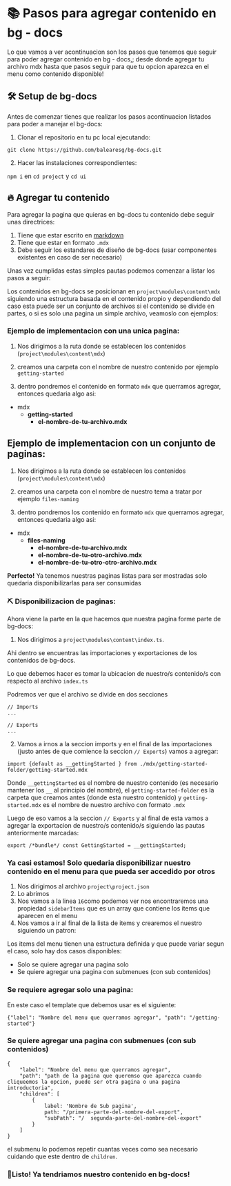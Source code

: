 # 📚 Pasos para agregar contenido en bg - docs

Lo que vamos a ver acontinuacion son los pasos que tenemos que seguir para poder agregar contenido en bg - docs,;
desde donde agregar tu archivo mdx hasta que pasos seguir para que tu opcion aparezca en el menu como contenido
disponible!

## 🛠 Setup de bg-docs

Antes de comenzar tienes que realizar los pasos acontinuacion listados para poder a manejar el bg-docs:

1. Clonar el repositorio en tu pc local ejecutando:

`git clone https://github.com/balearesg/bg-docs.git`

2. Hacer las instalaciones correspondientes:



`npm i` en `cd project` y `cd ui`

## 🔥 Agregar tu contenido

Para agregar la pagina que quieras en bg-docs tu contenido debe seguir unas directrices:

1. Tiene que estar escrito en [markdown](https://dillinger.io/)
2. Tiene que estar en formato `.mdx`
3. Debe seguir los estandares de diseño de bg-docs (usar componentes existentes en caso de ser necesario)

Unas vez cumplidas estas simples pautas podemos comenzar a listar los pasos a seguir:

Los contenidos en bg-docs se posicionan en `project\modules\content\mdx` siguiendo una estructura basada en el contenido propio y dependiendo del caso esta puede ser un conjunto de archivos si el contenido se divide en partes, o si es solo una pagina un simple archivo, veamoslo con ejemplos:

### Ejemplo de implementacion con una unica pagina:

1. Nos dirigimos a la ruta donde se establecen los contenidos (`project\modules\content\mdx`)

2. creamos una carpeta con el nombre de nuestro contenido por ejemplo `getting-started`

3. dentro pondremos el contenido en formato `mdx` que querramos agregar, entonces quedaria algo asi:

-   mdx
    -   **getting-started**
        -   **el-nombre-de-tu-archivo.mdx**

## Ejemplo de implementacion con un conjunto de paginas:

1. Nos dirigimos a la ruta donde se establecen los contenidos (`project\modules\content\mdx`)

2. creamos una carpeta con el nombre de nuestro tema a tratar por ejemplo `files-naming`

3. dentro pondremos los contenido en formato `mdx` que querramos agregar, entonces quedaria algo asi:

-   mdx
    -   **files-naming**
        -   **el-nombre-de-tu-archivo.mdx**
        -   **el-nombre-de-tu-otro-archivo.mdx**
        -   **el-nombre-de-tu-otro-otro-archivo.mdx**

**Perfecto!** Ya tenemos nuestras paginas listas para ser mostradas solo quedaria disponibilizarlas para ser consumidas

### ⛏ Disponibilizacion de paginas:

Ahora viene la parte en la que hacemos que nuestra pagina forme parte de bg-docs:

1. Nos dirigimos a `project\modules\content\index.ts`.

Ahi dentro se encuentras las importaciones y exportaciones de los contenidos de bg-docs.

Lo que debemos hacer es tomar la ubicacion de nuestro/s contenido/s con respecto al archivo `index.ts`

Podremos ver que el archivo se divide en dos secciones

```
// Imports
...

// Exports
...
```

2. Vamos a irnos a la seccion imports y en el final de las importaciones (justo antes de que comience la seccion `// Exports`) vamos a agregar:

`import {default as __gettingStarted } from ./mdx/getting-started-folder/getting-started.mdx`

Donde `__gettingStarted` es el nombre de nuestro contenido (es necesario mantener los `__` al principio del nombre), el `getting-started-folder` es la carpeta que creamos antes (donde esta nuestro contenido) y `getting-started.mdx` es el nombre de nuestro archivo con formato `.mdx`

Luego de eso vamos a la seccion `// Exports` y al final de esta vamos a agregar la exportacion de nuestro/s contenido/s siguiendo las pautas anteriormente marcadas:

`export /*bundle*/ const GettingStarted = __gettingStarted;`

### Ya casi estamos! Solo quedaria disponibilizar nuestro contenido en el menu para que pueda ser accedido por otros

1. Nos dirigimos al archivo `project\project.json`
2. Lo abrimos
3. Nos vamos a la linea `16`como podemos ver nos encontraremos una propiedad `sidebarItems` que es un array que contiene los items que aparecen en el menu
4. Nos vamos a ir al final de la lista de items y crearemos el nuestro siguiendo un patron:

Los items del menu tienen una estructura definida y que puede variar segun el caso, solo hay dos casos disponibles:

-   Solo se quiere agregar una pagina solo
-   Se quiere agregar una pagina con submenues (con sub contenidos)

### Se requiere agregar solo una pagina:

En este caso el template que debemos usar es el siguiente:

```
{"label": "Nombre del menu que querramos agregar", "path": "/getting-started"}
```

### Se quiere agregar una pagina con submenues (con sub contenidos)

```
{
    "label": "Nombre del menu que querramos agregar",
    "path": "path de la pagina que queremso que aparezca cuando cliqueemos la opcion, puede ser otra pagina o una pagina introductoria",
    "children": [
        {
            label: 'Nombre de Sub pagina',
            path: "/primera-parte-del-nombre-del-export",
            "subPath": "/  segunda-parte-del-nombre-del-export"
        }
    ]
}
```

el submenu lo podemos repetir cuantas veces como sea necesario cuidando que este dentro de `children`.

### 🏅Listo! Ya tendriamos nuestro contenido en bg-docs!

